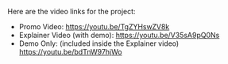 Here are the video links for the project:
- Promo Video: https://youtu.be/TgZYHswZV8k
- Explainer Video (with demo): https://youtu.be/V35sA9pQ0Ns
- Demo Only: (included inside the Explainer video) https://youtu.be/bdTnW97hjWo


